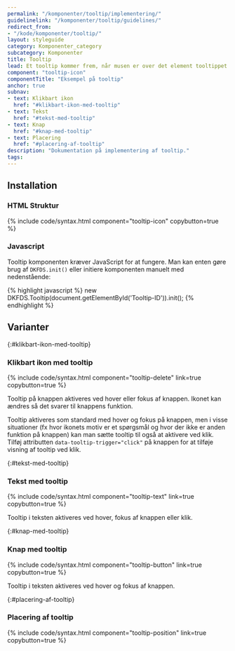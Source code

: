 ```yaml
---
permalink: "/komponenter/tooltip/implementering/"
guidelinelink: "/komponenter/tooltip/guidelines/"
redirect_from:
- "/kode/komponenter/tooltip/"
layout: styleguide
category: Komponenter_category
subcategory: Komponenter
title: Tooltip
lead: Et tooltip kommer frem, når musen er over det element tooltippet henviser til, fx et ikon, og forsvinder igen, når musen fjernes.
component: "tooltip-icon"
componentTitle: "Eksempel på tooltip"
anchor: true
subnav:
- text: Klikbart ikon
  href: "#klikbart-ikon-med-tooltip"
- text: Tekst
  href: "#tekst-med-tooltip"
- text: Knap
  href: "#knap-med-tooltip"
- text: Placering
  href: "#placering-af-tooltip"
description: "Dokumentation på implementering af tooltip."
tags:
---
```


## Installation

### HTML Struktur

{% include code/syntax.html component="tooltip-icon" copybutton=true %}

### Javascript
Tooltip komponenten kræver JavaScript for at fungere. Man kan enten gøre brug af `DKFDS.init()` eller initiere komponenten manuelt med nedenstående:

{% highlight javascript %}
new DKFDS.Tooltip(document.getElementById('Tooltip-ID')).init();
{% endhighlight %}

## Varianter

{:#klikbart-ikon-med-tooltip}
### Klikbart ikon med tooltip
{% include code/syntax.html component="tooltip-delete" link=true copybutton=true %}

Tooltip på knappen aktiveres ved hover eller fokus af knappen. Ikonet kan ændres så det svarer til knappens funktion.

Tooltip aktiveres som standard med hover og fokus på knappen, men i visse situationer (fx hvor ikonets motiv er et spørgsmål og hvor der ikke er anden funktion på knappen) kan man sætte tooltip til også at aktivere ved klik.
Tilføj attributten `data-tooltip-trigger="click"` på knappen for at tilføje visning af tooltip ved klik. 

{:#tekst-med-tooltip}
### Tekst med tooltip
{% include code/syntax.html component="tooltip-text" link=true copybutton=true %}

Tooltip i teksten aktiveres ved hover, fokus af knappen eller klik.

{:#knap-med-tooltip}
### Knap med tooltip
{% include code/syntax.html component="tooltip-button" link=true copybutton=true %}

Tooltip i teksten aktiveres ved hover og fokus af knappen.

{:#placering-af-tooltip}
### Placering af tooltip
{% include code/syntax.html component="tooltip-position" link=true copybutton=true %}
